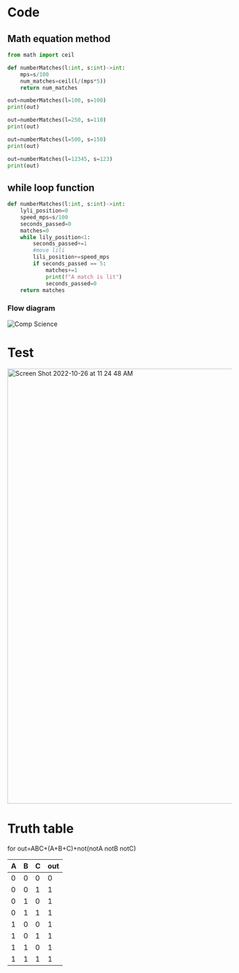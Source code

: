 # Code
## Math equation method
```.py
from math import ceil

def numberMatches(l:int, s:int)->int:
    mps=s/100
    num_matches=ceil(l/(mps*5))
    return num_matches

out=numberMatches(l=100, s=100)
print(out)

out=numberMatches(l=250, s=110)
print(out)

out=numberMatches(l=500, s=150)
print(out)

out=numberMatches(l=12345, s=123)
print(out)
```

## while loop function
```.py
def numberMatches(l:int, s:int)->int:
    lyli_position=0
    speed_mps=s/100
    seconds_passed=0
    matches=0
    while lily_position<1:
        seconds_passed+=1
        #move lili
        lili_position+=speed_mps
        if seconds_passed == 5:
            matches+=1
            print(f"A match is lit")
            seconds_passed=0
    return matches
```
### Flow diagram
![Comp Science](https://user-images.githubusercontent.com/100017195/197921767-94516d46-e5b6-4d13-9d01-f7919d0bf877.jpeg)

# Test
<img width="978" alt="Screen Shot 2022-10-26 at 11 24 48 AM" src="https://user-images.githubusercontent.com/100017195/197919780-dcb35e40-6122-4d1d-ab27-3309258023ad.png">

# Truth table
for out=ABC+(A+B+C)+not(notA notB notC)

| A | B | C | out |
|---|---|---|---|
| 0 | 0 | 0 | 0 |
| 0 | 0 | 1 | 1 |
| 0 | 1 | 0 | 1 |
| 0 | 1 | 1 | 1 |
| 1 | 0 | 0 | 1 |
| 1 | 0 | 1 | 1 |
| 1 | 1 | 0 | 1 |
| 1 | 1 | 1 | 1 |
